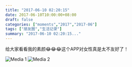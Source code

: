 ```yaml
---
title: "2017-06-10 02:20:15"
date: 2017-06-10T10:00:00+08:00
draft: false
categories: ["moments","2017","2017-06"]
tags: ["朋友圈","生活记录"]
summary: "2017-06-10 02:20:15..."
---
```


给大家看看我的素颜😂😂😂这个APP对女性真是太不友好了！

![Media 1](/Moments/photos/2017-06-10/201706100220150.jpg)
![Media 2](/Moments/photos/2017-06-10/201706100220151.jpg)

